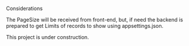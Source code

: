 Considerations

The PageSize will be received from front-end, but, if need the backend is prepared to get Limits of records to show using appsettings.json.

This project is under construction.


